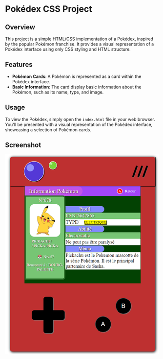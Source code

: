 # Pokédex CSS Project

## Overview
This project is a simple HTML/CSS implementation of a Pokédex, inspired by the popular Pokémon franchise. It provides a visual representation of a Pokédex interface using only CSS styling and HTML structure.

## Features
- **Pokémon Cards**: A Pokémon is represented as a card within the Pokédex interface.
- **Basic Information**: The card display basic information about the Pokémon, such as its name, type, and image.

## Usage
To view the Pokédex, simply open the `index.html` file in your web browser. You'll be presented with a visual representation of the Pokédex interface, showcasing a selection of Pokémon cards.

## Screenshot

![Screenshot 1](./previewPokedex.png)